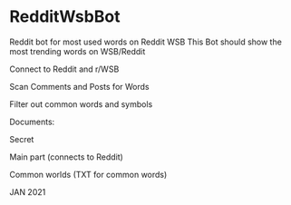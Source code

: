 # RedditWsbBot
Reddit bot for most used words on Reddit WSB
This Bot should show the most trending words on WSB/Reddit

Connect to Reddit and r/WSB

Scan Comments and Posts for Words

Filter out common words and symbols


Documents:

Secret

Main part (connects to Reddit)

Common worlds (TXT for common words)

JAN 2021

